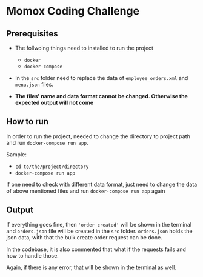 # Momox Coding Challenge

## Prerequisites

- The follwoing things need to installed to run the project

  - `docker`
  - `docker-compose`

- In the `src` folder need to replace the data of `employee_orders.xml` and `menu.json` files.
- **The files' name and data format cannot be changed. Otherwise the expected output will not come**

## How to run

In order to run the project, needed to change the directory to project path and run `docker-compose run app`.

Sample:

- `cd to/the/project/directory`
- `docker-compose run app`

If one need to check with different data format, just need to change the data of above mentioned files and run `docker-compose run app` again

## Output

If everything goes fine, then `'order created'` will be shown in the terminal and `orders.json` file will be created in the `src` folder. `orders.json` holds the json data, with that the bulk create order request can be done.

In the codebase, it is also commented that what if the requests fails and how to handle those.

Again, if there is any error, that will be shown in the terminal as well.
